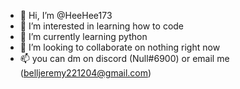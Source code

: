 - 👋 Hi, I’m @HeeHee173
- 👀 I’m interested in learning how to code
- 🌱 I’m currently learning python
- 💞️ I’m looking to collaborate on nothing right now
- 📫 you can dm on discord (Null#6900) or email me (belljeremy221204@gmail.com)

<!---
HeeHee173/HeeHee173 is a ✨ special ✨ repository because its `README.md` (this file) appears on your GitHub profile.
You can click the Preview link to take a look at your changes.
--->

